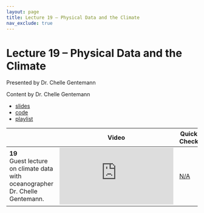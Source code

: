 ```yaml
---
layout: page
title: Lecture 19 – Physical Data and the Climate
nav_exclude: true
---
```


# Lecture 19 – Physical Data and the Climate

Presented by Dr. Chelle Gentemann

Content by Dr. Chelle Gentemann

- [slides](https://bit.ly/d100-21-climate)
- [code](https://data100.datahub.berkeley.edu/hub/user-redirect/git-sync?repo=https://github.com/DS-100/fa21&subPath=lec/lec19/&branch=main)
- [playlist](https://youtube.com/playlist?list=PLQCcNQgUcDfofMcFc894bQDIlCCyfK8qF)

<table>
<colgroup>
<col style="width: 25%" />
<col style="width: 25%" />
<col style="width: 25%" />
</colgroup>
<thead>
<tr class="header">
<th></th>
<th>Video</th>
<th>Quick Check</th>
</tr>
</thead>
<tbody>
<tr>
<td><strong>19</strong> <br />Guest lecture on climate data with oceanographer Dr. Chelle Gentemann.</td>
<td><iframe width="300" height="" src="https://youtube.com/embed/Zbpzjy3OSmM" frameborder="0" allow="accelerometer; autoplay; encrypted-media; gyroscope; picture-in-picture" allowfullscreen=""></iframe></td>
<td><a href="" target="\_blank">N/A</a></td>
</tr>

</tbody></table>
